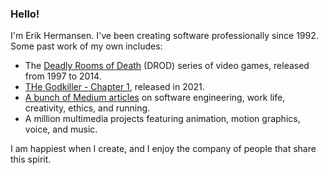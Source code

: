 ### Hello!

I'm Erik Hermansen. I've been creating software professionally since 1992. Some past work of my own includes:
* The [Deadly Rooms of Death](https://caravelgames.com/Articles/Games.html) (DROD) series of video games, released from 1997 to 2014.
* [THe Godkiller - Chapter 1](https://store.steampowered.com/app/1449570/The_Godkiller__Chapter_1/), released in 2021.
* [A bunch of Medium articles](https://medium.com/@ErikH2000) on software engineering, work life, creativity, ethics, and running.
* A million multimedia projects featuring animation, motion graphics, voice, and music.

I am happiest when I create, and I enjoy the company of people that share this spirit.

